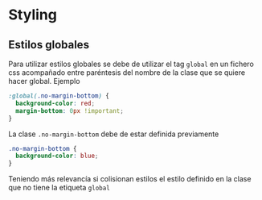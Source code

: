 # Styling

## Estilos globales

Para utilizar estilos globales  se debe de utilizar el tag `global` en un fichero css acompañado entre paréntesis  del nombre de la clase que se quiere hacer global. Ejemplo

```css
:global(.no-margin-bottom) {
  background-color: red;
  margin-bottom: 0px !important;
}
```

La clase `.no-margin-bottom` debe de estar definida previamente

```css
.no-margin-bottom {
  background-color: blue;
}
```

Teniendo más relevancía si colisionan estilos el estilo definido en la clase que no tiene la etiqueta `global`